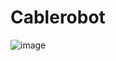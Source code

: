 # Cablerobot

![image](https://github.com/AndreFug/Cablerobot/assets/67748209/9938c773-c9ec-4f29-a9f6-3af2d3f5e57f)
